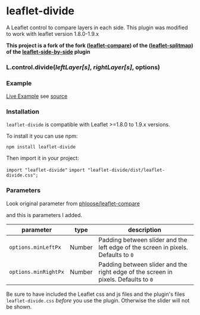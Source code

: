 # leaflet-divide

A Leaflet control to compare layers in each side. This plugin was modified to work with leaflet version 1.8.0-1.9.x

**This project is a fork of the fork ([leaflet-compare](https://github.com/phloose/leaflet-compare)) of the ([leaflet-splitmap](https://github.com/QuantStack/leaflet-splitmap)) of the [leaflet-side-by-side](https://github.com/digidem/leaflet-side-by-side) plugin**

### L.control.divide(_leftLayer[s]_, _rightLayer[s]_, options)

### Example

[Live Example](https://gimleng.github.io/leaflet-divide/) see [source](index.html)

### Installation

`leaflet-divide` is compatible with Leaflet >=1.8.0 to 1.9.x versions.

To install it you can use npm:

`npm install leaflet-divide`

Then import it in your project:

`import "leaflet-divide"`
`import "leaflet-divide/dist/leaflet-divide.css";`

### Parameters

Look original parameter from [phloose/leaflet-compare](https://github.com/phloose/leaflet-compare)

and this is parameters I added.

| parameter            | type   | description                                                                        |
| -------------------- | ------ | ---------------------------------------------------------------------------------- |
| `options.minLeftPx`  | Number | Padding between slider and the left edge of the screen in pixels. Defaults to `0`  |
| `options.minRightPx` | Number | Padding between slider and the right edge of the screen in pixels. Defaults to `0` |

Be sure to have included the Leaflet css and js files and the plugin's files `leaflet-divide.css` _before_ you use the plugin. Otherwise the slider will not be shown.
